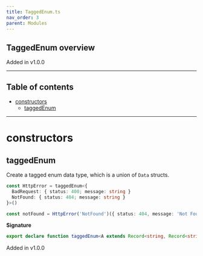 ```yaml
---
title: TaggedEnum.ts
nav_order: 3
parent: Modules
---
```


## TaggedEnum overview

Added in v1.0.0

---

<h2 class="text-delta">Table of contents</h2>

- [constructors](#constructors)
  - [taggedEnum](#taggedenum)

---

# constructors

## taggedEnum

Create a tagged enum data type, which is a union of `Data` structs.

```ts
const HttpError = taggedEnum<{
  BadRequest: { status: 400; message: string }
  NotFound: { status: 404; message: string }
}>()

const notFound = HttpError('NotFound')({ status: 404, message: 'Not Found' })
```

**Signature**

```ts
export declare function taggedEnum<A extends Record<string, Record<string, any>>>(): TaggedEnum.Constructor<A>
```

Added in v1.0.0
